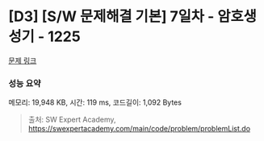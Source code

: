 # [D3] [S/W 문제해결 기본] 7일차 - 암호생성기 - 1225 

[문제 링크](https://swexpertacademy.com/main/code/problem/problemDetail.do?contestProbId=AV14uWl6AF0CFAYD) 

### 성능 요약

메모리: 19,948 KB, 시간: 119 ms, 코드길이: 1,092 Bytes



> 출처: SW Expert Academy, https://swexpertacademy.com/main/code/problem/problemList.do